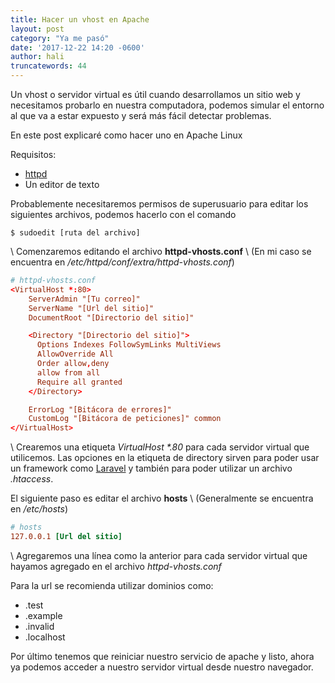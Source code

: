 ```yaml
---
title: Hacer un vhost en Apache
layout: post
category: "Ya me pasó"
date: '2017-12-22 14:20 -0600'
author: hali
truncatewords: 44
---
```


Un vhost o servidor virtual es útil cuando desarrollamos un sitio web y
necesitamos probarlo en nuestra computadora, podemos simular el entorno al
que va a estar expuesto y será más fácil detectar problemas.

En este post explicaré como hacer uno en Apache Linux

Requisitos:
- [httpd](http://httpd.apache.org)
- Un editor de texto

Probablemente necesitaremos permisos de superusuario para editar los siguientes
archivos, podemos hacerlo con el comando
```
$ sudoedit [ruta del archivo]
```
\\
Comenzaremos editando el archivo **httpd-vhosts.conf** \\
(En mi caso se encuentra en */etc/httpd/conf/extra/httpd-vhosts.conf*)
```conf
# httpd-vhosts.conf
<VirtualHost *:80>
    ServerAdmin "[Tu correo]"
    ServerName "[Url del sitio]"
    DocumentRoot "[Directorio del sitio]"

    <Directory "[Directorio del sitio]">
      Options Indexes FollowSymLinks MultiViews
      AllowOverride All
      Order allow,deny
      allow from all
      Require all granted
    </Directory>

    ErrorLog "[Bitácora de errores]"
    CustomLog "[Bitácora de peticiones]" common
</VirtualHost>
```
\\
Crearemos una etiqueta *VirtualHost \*.80* para cada servidor virtual que utilicemos.
Las opciones en la etiqueta de directory sirven para poder usar un framework como 
[Laravel](https://laravel.com) y también para poder utilizar un archivo *.htaccess*.

El siguiente paso es editar el archivo **hosts** \\
(Generalmente se encuentra en */etc/hosts*)
```conf
# hosts
127.0.0.1 [Url del sitio]
```
\\
Agregaremos una línea como la anterior para cada servidor virtual que hayamos agregado 
en el archivo *httpd-vhosts.conf*

Para la url se recomienda utilizar dominios como:
- .test 
- .example
- .invalid
- .localhost

Por último tenemos que reiniciar nuestro servicio de apache y listo, ahora ya podemos 
acceder a nuestro servidor virtual desde nuestro navegador.
